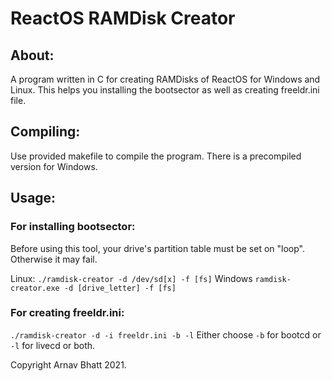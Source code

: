 # ReactOS RAMDisk Creator

## About:
A program written in C for creating RAMDisks of ReactOS for Windows and Linux.
This helps you installing the bootsector as well as creating freeldr.ini file.

## Compiling:
Use provided makefile to compile the program. There is a precompiled version for Windows.

## Usage:
### For installing bootsector:
Before using this tool, your drive's partition table must be set on "loop". Otherwise it may fail.

Linux: `./ramdisk-creator -d /dev/sd[x] -f [fs]`
Windows `ramdisk-creator.exe -d [drive_letter] -f [fs]`

### For creating freeldr.ini:
`./ramdisk-creator -d -i freeldr.ini -b -l`
Either choose `-b` for bootcd or `-l` for livecd or both.

Copyright Arnav Bhatt 2021.
